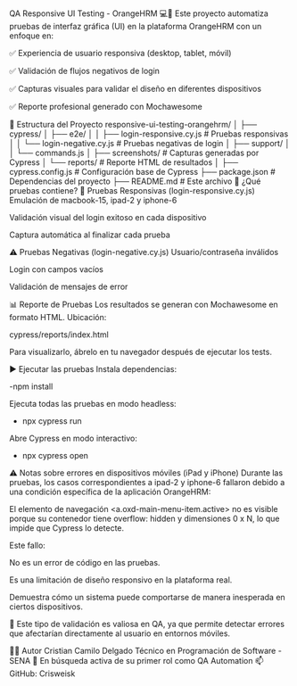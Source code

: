QA Responsive UI Testing - OrangeHRM 💻📱
Este proyecto automatiza pruebas de interfaz gráfica (UI) en la plataforma OrangeHRM con un enfoque en:

✅ Experiencia de usuario responsiva (desktop, tablet, móvil)

✅ Validación de flujos negativos de login

✅ Capturas visuales para validar el diseño en diferentes dispositivos

✅ Reporte profesional generado con Mochawesome

📁 Estructura del Proyecto
responsive-ui-testing-orangehrm/
│
├── cypress/
│   ├── e2e/
│   │   ├── login-responsive.cy.js       # Pruebas responsivas
│   │   └── login-negative.cy.js         # Pruebas negativas de login
│   ├── support/
│   │   └── commands.js
│   ├── screenshots/                     # Capturas generadas por Cypress
│   └── reports/                         # Reporte HTML de resultados
│
├── cypress.config.js                   # Configuración base de Cypress
├── package.json                        # Dependencias del proyecto
├── README.md                           # Este archivo
🚀 ¿Qué pruebas contiene?
🧪 Pruebas Responsivas (login-responsive.cy.js)
Emulación de macbook-15, ipad-2 y iphone-6

Validación visual del login exitoso en cada dispositivo

Captura automática al finalizar cada prueba

⚠️ Pruebas Negativas (login-negative.cy.js)
Usuario/contraseña inválidos

Login con campos vacíos

Validación de mensajes de error

📊 Reporte de Pruebas
Los resultados se generan con Mochawesome en formato HTML.
Ubicación:

cypress/reports/index.html


Para visualizarlo, ábrelo en tu navegador después de ejecutar los tests.

▶️ Ejecutar las pruebas
Instala dependencias:

-npm install

Ejecuta todas las pruebas en modo headless:

- npx cypress run

Abre Cypress en modo interactivo:

- npx cypress open

⚠️ Notas sobre errores en dispositivos móviles (iPad y iPhone)
Durante las pruebas, los casos correspondientes a ipad-2 y iphone-6 fallaron debido a una condición específica de la aplicación OrangeHRM:

El elemento de navegación <a.oxd-main-menu-item.active> no es visible porque su contenedor tiene overflow: hidden y dimensiones 0 x N, lo que impide que Cypress lo detecte.

Este fallo:

No es un error de código en las pruebas.

Es una limitación de diseño responsivo en la plataforma real.

Demuestra cómo un sistema puede comportarse de manera inesperada en ciertos dispositivos.

🧪 Este tipo de validación es valiosa en QA, ya que permite detectar errores que afectarían directamente al usuario en entornos móviles.




👨‍💻 Autor
Cristian Camilo Delgado
Técnico en Programación de Software - SENA
🚀 En búsqueda activa de su primer rol como QA Automation
📫 GitHub: Crisweisk